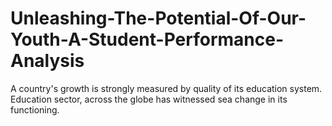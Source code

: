 # Unleashing-The-Potential-Of-Our-Youth-A-Student-Performance-Analysis
A country's growth is strongly measured by quality of its education system. Education sector, across the globe has witnessed sea change in its functioning. 
